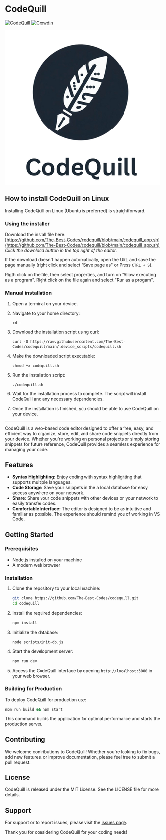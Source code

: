 # CodeQuill

[![CodeQuill](https://img.shields.io/badge/CodeQuill-Code%20Editor%20and%20Storage-blue)](https://github.com/codingwithkid/codequill) 
[![Crowdin](https://badges.crowdin.net/codequill/localized.svg)](https://crowdin.com/project/codequill)

<!-- [![Logo](app/favicon.ico)](https://github.com/The-Best-Codes/codequill) -->

<img src=".assets/codequill_main_logo.png" alt="logo" for="cover" />

## How to install CodeQuill on Linux

Installing CodeQuill on Linux (Ubuntu is preferred) is straightforward.

### Using the installer

Download the install file here:<br>
[https://github.com/The-Best-Codes/codequill/blob/main/codequill_app.sh](https://github.com/The-Best-Codes/codequill/blob/main/codequill_app.sh)<br>
_Click the download button in the top right of the editor._

If the download doesn't happen automatically, open the URL and save the page manually (right click and select "Save page as" or Press `CTRL + S`).

Rigth click on the file, then select properties, and turn on "Allow executing as a program". Right click on the file again and select "Run as a progam".

### Manual installation

1. Open a terminal on your device.

2. Navigate to your home directory:
   ```
   cd ~
   ```

3. Download the installation script using curl:
   ```
   curl -O https://raw.githubusercontent.com/The-Best-Codes/codequill/main/.device_scripts/codequill.sh
   ```

4. Make the downloaded script executable:
   ```
   chmod +x codequill.sh
   ```

5. Run the installation script:
   ```
   ./codequill.sh
   ```

6. Wait for the installation process to complete. The script will install CodeQuill and any necessary dependencies.

7. Once the installation is finished, you should be able to use CodeQuill on your device.

---

CodeQuill is a web-based code editor designed to offer a free, easy, and efficient way to organize, store, edit, and share code snippets directly from your device. Whether you're working on personal projects or simply storing snippets for future reference, CodeQuill provides a seamless experience for managing your code.

## Features

- **Syntax Highlighting:** Enjoy coding with syntax highlighting that supports multiple languages.
- **Code Storage:** Save your snippets in the a local database for easy access anywhere on your network.
- **Share**: Share your code snippets with other devices on your network to easily transfer codes.
- **Comfortable Interface:** The editor is designed to be as intuitive and familiar as possible. The experience should remind you of working in VS Code.

## Getting Started

### Prerequisites

- Node.js installed on your machine
- A modern web browser

### Installation

1. Clone the repository to your local machine:

   ```bash
   git clone https://github.com/The-Best-Codes/codequill.git
   cd codequill
   ```

2. Install the required dependencies:

   ```bash
   npm install
   ```

3. Initialize the database:

   ```bash
   node scripts/init-db.js
   ```

4. Start the development server:

   ```bash
   npm run dev
   ```

5. Access the CodeQuill interface by opening `http://localhost:3000` in your web browser.

### Building for Production

To deploy CodeQuill for production use:

```bash
npm run build && npm start
```

This command builds the application for optimal performance and starts the production server.

## Contributing

We welcome contributions to CodeQuill! Whether you're looking to fix bugs, add new features, or improve documentation, please feel free to submit a pull request.

## License

CodeQuill is released under the MIT License. See the LICENSE file for more details.

## Support

For support or to report issues, please visit the [issues page](https://github.com/The-Best-Codes/codequill/issues).

Thank you for considering CodeQuill for your coding needs!
